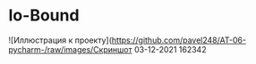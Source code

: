 # Io-Bound
![Иллюстрация к проекту](https://github.com/pavel248/AT-06-pycharm-/raw/images/Скриншот 03-12-2021 162342
